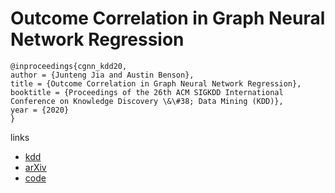 # Outcome Correlation in Graph Neural Network Regression

```
@inproceedings{cgnn_kdd20,
author = {Junteng Jia and Austin Benson},
title = {Outcome Correlation in Graph Neural Network Regression},
booktitle = {Proceedings of the 26th ACM SIGKDD International Conference on Knowledge Discovery \&\#38; Data Mining (KDD)},
year = {2020}
}
```

links
- [kdd](https://www.kdd.org/kdd2020/accepted-papers/view/residual-correlation-in-graph-neural-network-regression)
- [arXiv](https://arxiv.org/abs/2002.08274)
- [code](https://github.com/000Justin000/gnn-residual-correlation)
